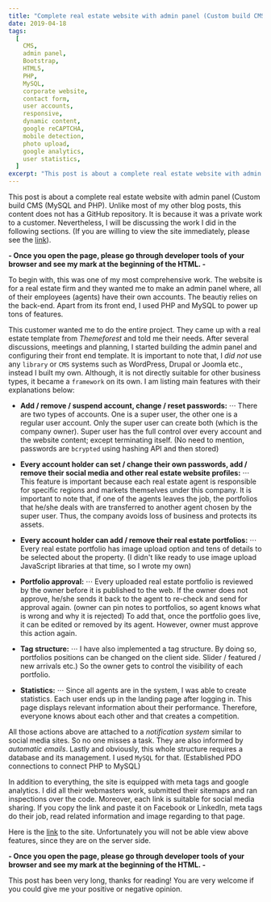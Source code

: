 ```yaml
---
title: "Complete real estate website with admin panel (Custom build CMS, MySQL and PHP)"
date: 2019-04-18
tags:
  [
    CMS,
    admin panel,
    Bootstrap,
    HTML5,
    PHP,
    MySQL,
    corporate website,
    contact form,
    user accounts,
    responsive,
    dynamic content,
    google reCAPTCHA,
    mobile detection,
    photo upload,
    google analytics,
    user statistics,
  ]
excerpt: "This post is about a complete real estate website with admin panel (Custom build CMS (MySQL and PHP). Unlike most of my other blog posts, this content does not has a GitHub repository."
---
```


This post is about a complete real estate website with admin panel (Custom build CMS (MySQL and PHP). Unlike most of my other blog posts, this content does not has a GitHub repository. It is because it was a private work to a customer. Nevertheless, I will be discussing the work I did in the following sections. (If you are willing to view the site immediately, please see the [link](https://www.platinatasehir.com)).

**- Once you open the page, please go through developer tools of your browser and see my mark at the beginning of the HTML. -**

To begin with, this was one of my most comprehensive work. The website is for a real estate firm and they wanted me to make an admin panel where, all of their employees (agents) have their own accounts. The beautiy relies on the back-end. Apart from its front end, I used PHP and MySQL to power up tons of features.

This customer wanted me to do the entire project. They came up with a real estate template from _Themeforest_ and told me their needs. After several discussions, meetings and planning, I started building the admin panel and configuring their front end template. It is important to note that, I _did not_ use any `library` or `CMS` systems such as WordPress, Drupal or Joomla etc., instead I built my own. Although, it is not directly suitable for other business types, it became a `framework` on its own. I am listing main features with their explanations below:

- **Add / remove / suspend account, change / reset passwords:**
  ⋅⋅⋅ There are two types of accounts. One is a super user, the other one is a regular user account. Only the super user can create both (which is the company owner). Super user has the full control over every account and the website content; except terminating itself. (No need to mention, passwords are `bcrypted` using hashing API and then stored)

- **Every account holder can set / change their own passwords, add / remove their social media and other real estate website profiles:**
  ⋅⋅⋅ This feature is important because each real estate agent is responsible for specific regions and markets themselves under this company. It is important to note that, if one of the agents leaves the job, the portfolios that he/she deals with are transferred to another agent chosen by the super user. Thus, the company avoids loss of business and protects its assets.

- **Every account holder can add / remove their real estate portfolios:**
  ⋅⋅⋅ Every real estate portfolio has image upload option and tens of details to be selected about the property. (I didn't like ready to use image upload JavaScript libraries at that time, so I wrote my own)

- **Portfolio approval:**
  ⋅⋅⋅ Every uploaded real estate portfolio is reviewed by the owner before it is published to the web. If the owner does not approve, he/she sends it back to the agent to re-check and send for approval again. (owner can pin notes to portfolios, so agent knows what is wrong and why it is rejected) To add that, once the portfolio goes live, it can be edited or removed by its agent. However, owner must approve this action again.

- **Tag structure:**
  ⋅⋅⋅ I have also implemented a tag structure. By doing so, portfolios positions can be changed on the client side. Slider / featured / new arrivals etc.) So the owner gets to control the visibility of each portfolio.

- **Statistics:**
  ⋅⋅⋅ Since all agents are in the system, I was able to create statistics. Each user ends up in the landing page after logging in. This page displays relevant information about their performance. Therefore, everyone knows about each other and that creates a competition.

All those actions above are attached to a _notification system_ similar to social media sites. So no one misses a task. They are also informed by _automatic emails_. Lastly and obviously, this whole structure requires a database and its management. I used `MySQL` for that. (Established PDO connections to connect PHP to MySQL)

In addition to everything, the site is equipped with meta tags and google analytics. I did all their webmasters work, submitted their sitemaps and ran inspections over the code. Moreover, each link is suitable for social media sharing. If you copy the link and paste it on Facebook or LinkedIn, meta tags do their job, read related information and image regarding to that page.

Here is the [link](https://www.platinatasehir.com) to the site. Unfortunately you will not be able view above features, since they are on the server side.

**- Once you open the page, please go through developer tools of your browser and see my mark at the beginning of the HTML. -**

This post has been very long, thanks for reading! You are very welcome if you could give me your positive or negative opinion.
